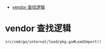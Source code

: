 <!-- TOC depthFrom:1 depthTo:6 withLinks:1 updateOnSave:1 orderedList:0 -->

- [vendor 查找逻辑](#vendor-查找逻辑)

<!-- /TOC -->



# vendor 查找逻辑

`src/cmd/go/internal/load/pkg.go#LoadImport()`
